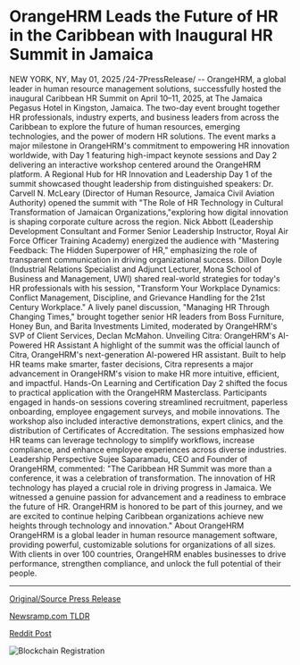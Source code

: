 # OrangeHRM Leads the Future of HR in the Caribbean with Inaugural HR Summit in Jamaica

NEW YORK, NY, May 01, 2025 /24-7PressRelease/ -- OrangeHRM, a global leader in human resource management solutions, successfully hosted the inaugural Caribbean HR Summit on April 10–11, 2025, at The Jamaica Pegasus Hotel in Kingston, Jamaica. The two-day event brought together HR professionals, industry experts, and business leaders from across the Caribbean to explore the future of human resources, emerging technologies, and the power of modern HR solutions.  The event marks a major milestone in OrangeHRM's commitment to empowering HR innovation worldwide, with Day 1 featuring high-impact keynote sessions and Day 2 delivering an interactive workshop centered around the OrangeHRM platform.  A Regional Hub for HR Innovation and Leadership  Day 1 of the summit showcased thought leadership from distinguished speakers:  Dr. Carvell N. McLeary (Director of Human Resource, Jamaica Civil Aviation Authority) opened the summit with "The Role of HR Technology in Cultural Transformation of Jamaican Organizations,"exploring how digital innovation is shaping corporate culture across the region.  Nick Abbott (Leadership Development Consultant and Former Senior Leadership Instructor, Royal Air Force Officer Training Academy) energized the audience with "Mastering Feedback: The Hidden Superpower of HR," emphasizing the role of transparent communication in driving organizational success.  Dillon Doyle (Industrial Relations Specialist and Adjunct Lecturer, Mona School of Business and Management, UWI) shared real-world strategies for today's HR professionals with his session, "Transform Your Workplace Dynamics: Conflict Management, Discipline, and Grievance Handling for the 21st Century Workplace."  A lively panel discussion, "Managing HR Through Changing Times," brought together senior HR leaders from Boss Furniture, Honey Bun, and Barita Investments Limited, moderated by OrangeHRM's SVP of Client Services, Declan McMahon.  Unveiling Citra: OrangeHRM's AI-Powered HR Assistant  A highlight of the summit was the official launch of Citra, OrangeHRM's next-generation AI-powered HR assistant. Built to help HR teams make smarter, faster decisions, Citra represents a major advancement in OrangeHRM's vision to make HR more intuitive, efficient, and impactful.  Hands-On Learning and Certification  Day 2 shifted the focus to practical application with the OrangeHRM Masterclass. Participants engaged in hands-on sessions covering streamlined recruitment, paperless onboarding, employee engagement surveys, and mobile innovations. The workshop also included interactive demonstrations, expert clinics, and the distribution of Certificates of Accreditation.  The sessions emphasized how HR teams can leverage technology to simplify workflows, increase compliance, and enhance employee experiences across diverse industries.  Leadership Perspective  Sujee Saparamadu, CEO and Founder of OrangeHRM, commented:  "The Caribbean HR Summit was more than a conference, it was a celebration of transformation. The innovation of HR technology has played a crucial role in driving progress in Jamaica. We witnessed a genuine passion for advancement and a readiness to embrace the future of HR. OrangeHRM is honored to be part of this journey, and we are excited to continue helping Caribbean organizations achieve new heights through technology and innovation."  About OrangeHRM  OrangeHRM is a global leader in human resource management software, providing powerful, customizable solutions for organizations of all sizes. With clients in over 100 countries, OrangeHRM enables businesses to drive performance, strengthen compliance, and unlock the full potential of their people. 

---

[Original/Source Press Release](https://www.24-7pressrelease.com/press-release/522363/orangehrm-leads-the-future-of-hr-in-the-caribbean-with-inaugural-hr-summit-in-jamaica)
                    

[Newsramp.com TLDR](https://newsramp.com/curated-news/orangehrm-hosts-inaugural-caribbean-hr-summit-in-jamaica/f3b76b3c1635c1e58224bf707718fded) 

 



[Reddit Post](https://www.reddit.com/r/HRnews/comments/1kc2tqq/orangehrm_hosts_inaugural_caribbean_hr_summit_in/) 



![Blockchain Registration](https://cdn.newsramp.app/24-7PressRelease/qrcode/255/1/swimEQoS.webp)